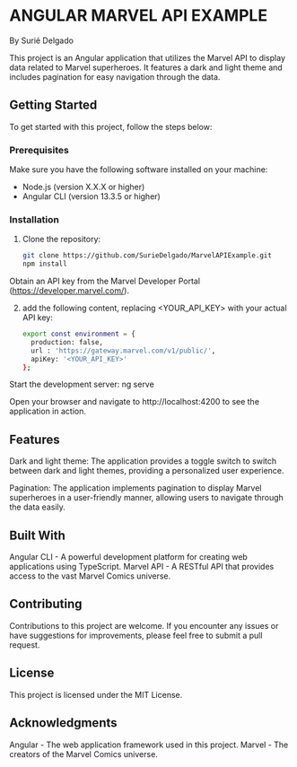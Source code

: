 # ANGULAR MARVEL API EXAMPLE
By Surié Delgado

This project is an Angular application that utilizes the Marvel API to display data related to Marvel superheroes. It features a dark and light theme and includes pagination for easy navigation through the data.

## Getting Started

To get started with this project, follow the steps below:

### Prerequisites

Make sure you have the following software installed on your machine:

- Node.js (version X.X.X or higher)
- Angular CLI (version 13.3.5 or higher)

### Installation

1. Clone the repository:

   ```bash
   git clone https://github.com/SurieDelgado/MarvelAPIExample.git
   npm install

Obtain an API key from the Marvel Developer Portal (https://developer.marvel.com/).

2. add the following content, replacing <YOUR_API_KEY> with your actual API key:

    ```bash
    export const environment = {
      production: false,
      url : 'https://gateway.marvel.com/v1/public/',
      apiKey: '<YOUR_API_KEY>'
    };

Start the development server:
ng serve

Open your browser and navigate to http://localhost:4200 to see the application in action.

## Features
Dark and light theme: The application provides a toggle switch to switch between dark and light themes, providing a personalized user experience.

Pagination: The application implements pagination to display Marvel superheroes in a user-friendly manner, allowing users to navigate through the data easily.

## Built With
Angular CLI - A powerful development platform for creating web applications using TypeScript.
Marvel API - A RESTful API that provides access to the vast Marvel Comics universe.

## Contributing
Contributions to this project are welcome. If you encounter any issues or have suggestions for improvements, please feel free to submit a pull request.

## License
This project is licensed under the MIT License.

## Acknowledgments
Angular - The web application framework used in this project.
Marvel - The creators of the Marvel Comics universe.